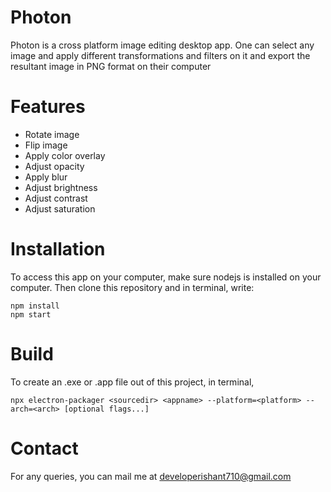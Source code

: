 # Photon
Photon is a cross platform image editing desktop app. One can select any image and apply different transformations and filters on it and export the resultant image in PNG format on their computer 
 
# Features
- Rotate image
- Flip image
- Apply color overlay
- Adjust opacity
- Apply blur
- Adjust brightness
- Adjust contrast
- Adjust saturation

# Installation
To access this app on your computer, make sure nodejs is installed on your computer. Then clone this repository and in terminal, write:
```
npm install
npm start
```
# Build
To create an .exe or .app file out of this project, in terminal,
```
npx electron-packager <sourcedir> <appname> --platform=<platform> --arch=<arch> [optional flags...]
```
# Contact
For any queries, you can mail me at developerishant710@gmail.com
